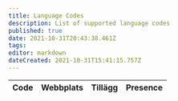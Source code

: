 ```yaml
---
title: Language Codes
description: List of supported language codes
published: true
date: 2021-10-31T20:43:38.461Z
tags:
editor: markdown
dateCreated: 2021-10-31T15:41:15.757Z
---
```


<table id="languages">
  <thead>
    <tr>
      <th style="text-align:left">Code</th>
      <th style="text-align:left">Webbplats</th>
      <th style="text-align:left">Tillägg</th>
      <th style="text-align:left">Presence</th>
    </tr>
  </thead>
  <tbody>
  </tbody>
</table>
